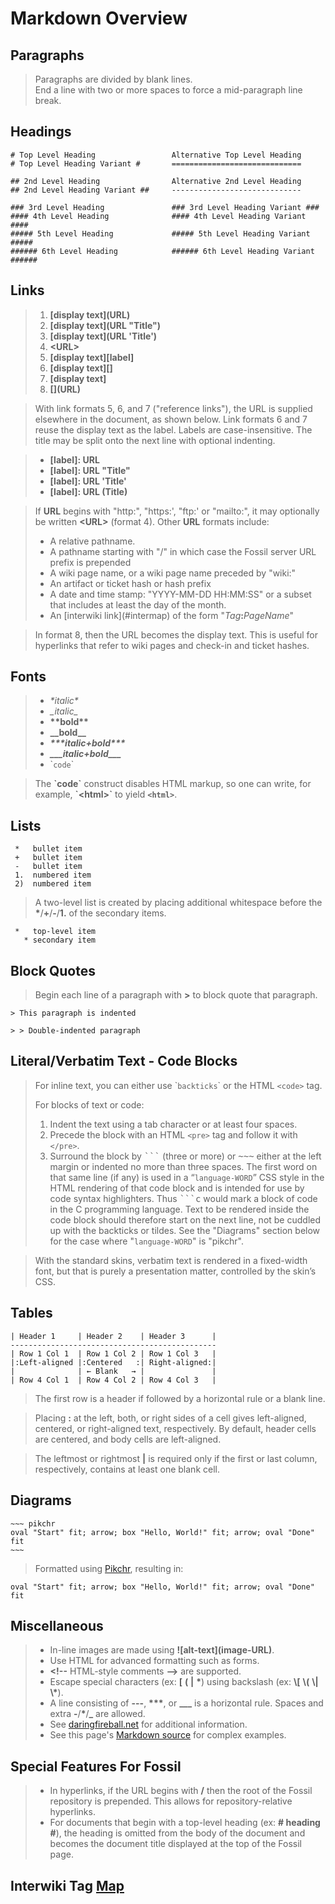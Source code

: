 # Markdown Overview #

## Paragraphs ##

> Paragraphs are divided by blank lines.  
> End a line with two or more spaces to force a mid-paragraph line break.

## Headings ##

>
    # Top Level Heading                 Alternative Top Level Heading
    # Top Level Heading Variant #       =============================
>
    ## 2nd Level Heading                Alternative 2nd Level Heading
    ## 2nd Level Heading Variant ##     -----------------------------
>
    ### 3rd Level Heading               ### 3rd Level Heading Variant ###
    #### 4th Level Heading              #### 4th Level Heading Variant ####
    ##### 5th Level Heading             ##### 5th Level Heading Variant #####
    ###### 6th Level Heading            ###### 6th Level Heading Variant ######

## Links ##

> 1.  **\[display text\]\(URL\)**
> 2.  **\[display text\]\(URL "Title"\)**
> 3.  **\[display text\]\(URL 'Title'\)**
> 4.  **\<URL\>**
> 5.  **\[display text\]\[label\]**
> 6.  **\[display text\]\[\]**
> 7.  **\[display text\]**
> 8.  **\[\]\(URL\)**

> With link formats 5, 6, and 7 ("reference links"), the URL is supplied
> elsewhere in the document, as shown below.  Link formats 6 and 7 reuse
> the display text as the label.  Labels are case-insensitive.  The title
> may be split onto the next line with optional indenting.

> * **\[label\]:&nbsp;URL**
> * **\[label\]:&nbsp;URL&nbsp;"Title"**
> * **\[label\]:&nbsp;URL&nbsp;'Title'**
> * **\[label\]:&nbsp;URL&nbsp;(Title)**

> If **URL** begins with "http:", "https:', "ftp:' or "mailto:",
> it may optionally be written **\<URL\>** (format 4).
> Other **URL** formats include:
> <ul>
> <li>  A relative pathname.
> <li>  A pathname starting with "/" in which case the Fossil server
>       URL prefix is prepended
> <li>  A wiki page name, or a wiki page name preceded by "wiki:"
> <li>  An artifact or ticket hash or hash prefix
> <li>  A date and time stamp: "YYYY-MM-DD HH:MM:SS" or a subset that
>       includes at least the day of the month.
> <li>  An [interwiki link](#intermap) of the form "<i>Tag</i><b>:</b><i>PageName</i>"</ul>

> In format 8, then the URL becomes the display text.  This is useful for
> hyperlinks that refer to wiki pages and check-in and ticket hashes.

## Fonts ##

> *   _\*italic\*_
> *   *\_italic\_*
> *   __\*\*bold\*\*__
> *   **\_\_bold\_\_**
> *   ___\*\*\*italic+bold\*\*\*___
> *   ***\_\_\_italic+bold\_\_\_***
> *   \``code`\`

> The **\`code\`** construct disables HTML markup, so one can write, for
> example, **\`\<html\>\`** to yield **`<html>`**.

## Lists ##

>
     *   bullet item
     +   bullet item
     -   bullet item
     1.  numbered item
     2)  numbered item

> A two-level list is created by placing additional whitespace before the
> **\***/**+**/**-**/**1.** of the secondary items.

>
     *   top-level item
       * secondary item

## Block Quotes ##

> Begin each line of a paragraph with **>** to block quote that paragraph.

> >
    > This paragraph is indented
> >
    > > Double-indented paragraph

## Literal/Verbatim Text - Code Blocks ##

> For inline text, you can either use \``backticks`\` or the HTML
> `<code>` tag.
>
> For blocks of text or code:
>
> 1. Indent the text using a tab character or at least four spaces.
> 2. Precede the block with an HTML `<pre>` tag and follow it with `</pre>`.
> 3. Surround the block by <tt>\`\`\`</tt> (three or more) or <tt>\~\~\~</tt> either at the
> left margin or indented no more than three spaces. The first word
> on that same line (if any) is used in a “`language-WORD`” CSS style in
> the HTML rendering of that code block and is intended for use by
> code syntax highlighters. Thus <tt>\`\`\`c</tt> would mark a block of code
> in the C programming language. Text to be rendered inside the code block
> should therefore start on the next line, not be cuddled up with the
> backticks or tildes.  See the "Diagrams" section below for the case where
> "`language-WORD`" is "pikchr".

> With the standard skins, verbatim text is rendered in a fixed-width font,
> but that is purely a presentation matter, controlled by the skin’s CSS.


## Tables ##

>
    | Header 1     | Header 2    | Header 3      |
    ----------------------------------------------
    | Row 1 Col 1  | Row 1 Col 2 | Row 1 Col 3   |
    |:Left-aligned |:Centered   :| Right-aligned:|
    |              | ← Blank   → |               |
    | Row 4 Col 1  | Row 4 Col 2 | Row 4 Col 3   |

> The first row is a header if followed by a horizontal rule or a blank line.

> Placing **:** at the left, both, or right sides of a cell gives left-aligned,
> centered, or right-aligned text, respectively.  By default, header cells are
> centered, and body cells are left-aligned.

> The leftmost or rightmost **\|** is required only if the first or last column,
> respectively, contains at least one blank cell.

## Diagrams ##

>
~~~~~
~~~ pikchr
oval "Start" fit; arrow; box "Hello, World!" fit; arrow; oval "Done" fit
~~~
~~~~~

> Formatted using [Pikchr](https://pikchr.org/home), resulting in:

>
~~~ pikchr
oval "Start" fit; arrow; box "Hello, World!" fit; arrow; oval "Done" fit
~~~

## Miscellaneous ##

> *   In-line images are made using **\!\[alt-text\]\(image-URL\)**.
> *   Use HTML for advanced formatting such as forms.
> *   **\<!--** HTML-style comments **-->** are supported.
> *   Escape special characters (ex: **\[** **\(** **\|** **\***)
>     using backslash (ex: **\\\[** **\\\(** **\\\|** **\\\***).
> *   A line consisting of **---**, **\*\*\***, or **\_\_\_** is a horizontal
>     rule.  Spaces and extra **-**/**\***/**_** are allowed.
> *   See [daringfireball.net][] for additional information.
> *   See this page's [Markdown source](/md_rules?txt=1) for complex examples.

## Special Features For Fossil ##

> *  In hyperlinks, if the URL begins with **/** then the root of the Fossil
>    repository is prepended.  This allows for repository-relative hyperlinks.
> *  For documents that begin with a top-level heading (ex: **# heading #**),
>    the heading is omitted from the body of the document and becomes the
>    document title displayed at the top of the Fossil page.

[daringfireball.net]: http://daringfireball.net/projects/markdown/syntax

<a name="intermap"></a>
## Interwiki Tag [Map](/intermap)
